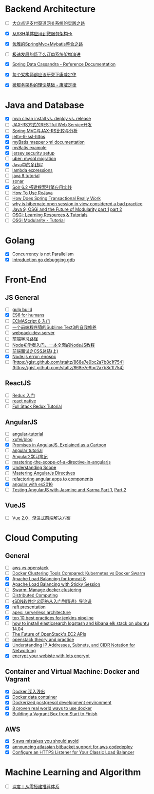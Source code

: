 # Backend Architecture

- [ ] [大众点评支付渠道网关系统的实践之路](http://tech.meituan.com/The-Practice-of-Dianping-Channel-Gateway.html?hmsr=toutiao.io&utm_medium=toutiao.io&utm_source=toutiao.io)
- [X] [从SSH单体应用到微服务架构-5](http://blog.lixf.cn/essay/2016/09/09/microservice-5/)
- [X] [优雅的SpringMvc+Mybatis整合之路](http://www.jianshu.com/p/5124eef40bf0)
- [ ] [极速发展的饿了么订单系统架构演进](http://www.infoq.com/cn/articles/eleme-order-system-architecture-evolution)
- [X] [Spring Data Cassandra - Reference Documentation](http://docs.spring.io/spring-data/cassandra/docs/1.4.4.RELEASE/reference/html/)
- [X] [每个架构师都应该研究下康威定律](http://www.infoq.com/cn/articles/every-architect-should-study-conway-law)
- [X] [微服务架构的理论基础 - 康威定律](https://yq.aliyun.com/articles/8611)


# Java and Database

- [X] [mvn clean install vs. deploy vs. release](http://stackoverflow.com/questions/3660759/mvn-clean-install-vs-deploy-vs-release)
- [ ] [JAX-RS方式的RESTful Web Service开发](http://han-zw.iteye.com/blog/1197476)
- [ ] [Spring MVC与JAX-RS比较与分析](https://www.infoq.com/articles/springmvc_jsx-rs)
- [X] [jetty-9-ssl-https](https://newfivefour.com/jetty-9-ssl-https.html)
- [X] [myBatis mapper xml documentation](http://www.mybatis.org/mybatis-3/sqlmap-xml.html)
- [X] [myBatis example](http://edwin.baculsoft.com/2010/12/beginning-mybatis-3-part-2-how-to-handle-one-to-many-and-one-to-one-selects/)
- [X] [jersey security setup](https://simplapi.wordpress.com/2015/09/19/jersey-jax-rs-securitycontext-in-action/)
- [ ] [uber: mysql migration](https://eng.uber.com/mysql-migration/)
- [X] [Java中的多线程](http://www.jianshu.com/p/40d4c7aebd66)
- [ ] [lambda expressions](https://docs.oracle.com/javase/tutorial/java/javaOO/lambdaexpressions.html)
- [ ] [java 8 tutorial](http://winterbe.com/posts/2014/03/16/java-8-tutorial/)
- [ ] [sonar](http://docs.sonarqube.org/display/HOME/SonarQube+Platform)
- [X] [Solr 6.2 搭建搜索引擎应用实践](http://www.jianshu.com/p/3d64412f8c40)
- [ ] [How To Use RxJava](https://github.com/ReactiveX/RxJava/wiki/How-To-Use-RxJava)
- [ ] [How Does Spring Transactional Really Work](http://blog.jhades.org/how-does-spring-transactional-really-work/)
- [ ] [why is hibernate open session in view considered a bad practice](http://stackoverflow.com/questions/1103363/why-is-hibernate-open-session-in-view-considered-a-bad-practice)
- [ ] [Java 9, OSGi and the Future of Modularity part 1](https://www.infoq.com/articles/java9-osgi-future-modularity) [part 2](https://www.infoq.com/articles/java9-osgi-future-modularity-part-2?utm_source=infoq&utm_medium=related_content_link&utm_campaign=relatedContent_articles_clk)
- [ ] [OSGi: Learning Resources & Tutorials](https://www.osgi.org/developer/resources/learning-resources-tutorials/)
- [ ] [OSGi Modularity - Tutorial](http://www.vogella.com/tutorials/OSGi/article.html)

# Golang

- [X] [Concurrency is not Parallelism](https://talks.golang.org/2012/waza.slide#1)
- [X] [Introduction go debugging gdb](https://lincolnloop.com/blog/introduction-go-debugging-gdb/)

# Front-End
## JS General

- [ ] [gulp build](http://blog.h5jun.com/post/gulp-build.html)
- [X] [ES6 for humans](https://github.com/metagrover/ES6-for-humans)
- [ ] [ECMAScript 6 入门](http://es6.ruanyifeng.com/)
- [ ] [一个前端程序猿的Sublime Text3的自我修养](http://guowenfh.github.io/2015/12/26/SublimeText/)
- [ ] [webpack-dev-server](https://segmentfault.com/a/1190000006670084)
- [ ] [前端学习路径](https://zhuanlan.zhihu.com/p/21935921)
- [ ] [Node初学者入门，一本全面的NodeJS教程](http://ourjs.com/detail/529ca5950cb6498814000005)
- [ ] [前端面试之CSS总结(上)](https://segmentfault.com/a/1190000006890725)
- [X] [Node.js error: enospc](http://stackoverflow.com/questions/22475849/node-js-error-enospc/32600959#32600959)
- [ ] [https://gist.github.com/staltz/868e7e9bc2a7b8c1f754](https://gist.github.com/staltz/868e7e9bc2a7b8c1f754)

## ReactJS

- [ ] [Redux 入门](https://segmentfault.com/a/1190000005925630)
- [ ] [react native](http://facebook.github.io/react-native/)
- [ ] [Full Stack Redux Tutorial](https://teropa.info/blog/2015/09/10/full-stack-redux-tutorial.html)

## AngularJS

- [ ] [angular-tutorial](https://docs.angularjs.org/tutorial)
- [ ] [xufei/blog](https://github.com/xufei/blog)
- [X] [Promises in AngularJS, Explained as a Cartoon](http://andyshora.com/promises-angularjs-explained-as-cartoon.html)
- [ ] [angular tutorial](https://github.com/angular/angular.js/wiki)
- [ ] [Angular2学习笔记](http://blog.csdn.net/github_33116729/article/category/6099400)
- [ ] [mastering-the-scope-of-a-directive-in-angularjs](http://www.undefinednull.com/2014/02/11/mastering-the-scope-of-a-directive-in-angularjs/)
- [X] [Understanding Scope](https://github.com/angular/angular.js/wiki/Understanding-Scopes)
- [ ] [Mastering AngularJs Directives](http://code.tutsplus.com/tutorials/mastering-angularjs-directives--cms-22511)
- [ ] [refactoring angular apps to components](http://teropa.info/blog/2015/10/18/refactoring-angular-apps-to-components.html)
- [X] [angular with es2016](http://egorsmirnov.me/assets/berlin-angular-meetup-26/#/)
- [ ] [Testing AngularJS with Jasmine and Karma Part 1,](https://scotch.io/tutorials/testing-angularjs-with-jasmine-and-karma-part-1) [Part 2](https://scotch.io/tutorials/testing-angularjs-with-jasmine-and-karma-part-2)

## VueJS

- [ ] [Vue 2.0，渐进式前端解决方案](http://mp.weixin.qq.com/s?__biz=MzIwNjQwMzUwMQ==&mid=2247484393&idx=1&sn=142b8e37dfc94de07be211607e468030&chksm=9723612ba054e83db6622a891287af119bb63708f1b7a09aed9149d846c9428ad5abbb822294&mpshare=1&scene=1&srcid=1026oUz3521V74ua0uwTcIWa&from=groupmessage&isappinstalled=0#wechat_redirect)


# Cloud Computing 

## General

- [ ] [aws vs openstack](http://kernelmastery.com/aws-vs-openstack/)
- [ ] [Docker Clustering Tools Compared: Kubernetes vs Docker Swarm](http://technologyconversations.com/2015/11/04/docker-clustering-tools-compared-kubernetes-vs-docker-swarm/)
- [X] [Apache Load Balancing for tomcat 8](https://alextheedom.wordpress.com/microservices/set-up-tomcat-apache-and-mod_jk-cluster/)
- [X] [Apache Load Balancing with Sticky Session](http://blogs.encodo.ch/news/view_article.php?id=18)
- [ ] [Swarm: Manage docker clustering](https://docs.docker.com/swarm/)
- [ ] [Distributed Computing](https://pdos.csail.mit.edu/6.824/schedule.html)
- [ ] [《SDN软件定义网络从入门到精通》导论课](http://mp.weixin.qq.com/s?__biz=MjM5MTM3MzIzMg==&mid=209513316&idx=1&sn=e5dbd9a2ccccb88d0ee5c4d5790699c1#rd)
- [X] [raft presentation](http://thesecretlivesofdata.com/raft/)
- [ ] [apex: serverless architecture](http://apex.run/)
- [X] [top 10 best practices for jenkins pipeline](https://dzone.com/articles/top-10-best-practices-for-jenkins-pipeline)
- [ ] [how to install elasticsearch logstash and kibana elk stack on ubuntu 14.04](https://www.digitalocean.com/community/tutorials/how-to-install-elasticsearch-logstash-and-kibana-elk-stack-on-ubuntu-14-04)
- [ ] [The Future of OpenStack's EC2 APIs](http://cloudscaling.com/blog/openstack/the-future-of-openstacks-ec2-apis/)
- [ ] [openstack theory and practice](http://coreitpro.com/presentations/openstack-theory-and-practice/#/intro)
- [X] [Understanding IP Addresses, Subnets, and CIDR Notation for Networking](https://www.digitalocean.com/community/tutorials/understanding-ip-addresses-subnets-and-cidr-notation-for-networking)
- [X] [encrypt your webiste with lets encrypt](https://macken.me/article/encrypt-your-webiste-with-lets-encrypt)

## Container and Virtual Machine: Docker and Vagrant

- [X] [Docker 深入浅出](http://www.infoq.com/cn/DockerDeep)
- [X] [Docker data container](https://docs.docker.com/engine/tutorials/dockervolumes/)
- [X] [Dockerized postgresql development environment](http://ryaneschinger.com/blog/dockerized-postgresql-development-environment/)
- [X] [8 proven real world ways to use docker](https://www.airpair.com/docker/posts/8-proven-real-world-ways-to-use-docker)
- [X] [Building a Vagrant Box from Start to Finish](https://blog.engineyard.com/2014/building-a-vagrant-box)

## AWS

- [X] [5 aws mistakes you should avoid](https://cloudonaut.io/5-aws-mistakes-you-should-avoid/)
- [X] [announcing atlassian bitbucket support for aws codedeploy](https://aws.amazon.com/blogs/apn/announcing-atlassian-bitbucket-support-for-aws-codedeploy/)
- [X] [Configure an HTTPS Listener for Your Classic Load Balancer](http://docs.aws.amazon.com/elasticloadbalancing/latest/classic/elb-add-or-delete-listeners.html)

# Machine Learning and Algorithm

- [ ] [深度丨从零搭建推荐体系](http://www.jianshu.com/p/d585b3938dea)

